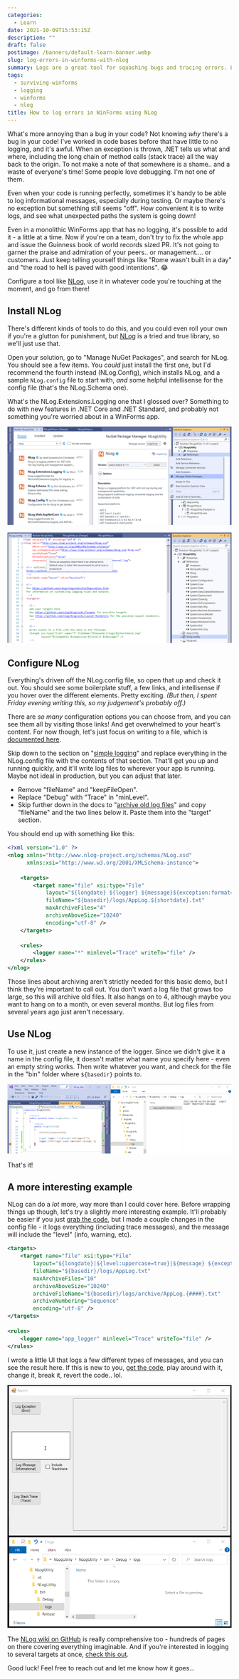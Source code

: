 ```yaml
---
categories:
  - Learn
date: 2021-10-09T15:53:15Z
description: ""
draft: false
postimage: /banners/default-learn-banner.webp
slug: log-errors-in-winforms-with-nlog
summary: Logs are a great tool for squashing bugs and tracing errors. Let's see how to add NLog to our project.
tags:
  - surviving-winforms
  - logging
  - winforms
  - nlog
title: How to log errors in WinForms using NLog
---
```

What's more annoying than a bug in your code? Not knowing _why_ there's a bug in your code! I've worked in code bases before that have little to no logging, and it's awful. When an exception is thrown, .NET tells us what and where, including the long chain of method calls (stack trace) all the way back to the origin. To not make a note of that somewhere is a shame.. and a waste of everyone's time! Some people love debugging. I'm not one of them.

Even when your code is running perfectly, sometimes it's handy to be able to log informational messages, especially during testing. Or maybe there's no exception but something still seems "off". How convenient it is to write logs, and see what unexpected paths the system is going down!

Even in a monolithic WinForms app that has no logging, it's possible to add it - a little at a time. Now if you're on a team, don't try to fix the whole app and issue the Guinness book of world records sized PR. It's not going to garner the praise and admiration of your peers.. or management.... or customers. Just keep telling yourself things like "Rome wasn't built in a day" and "the road to hell is paved with good intentions". 😂

Configure a tool like [NLog](https://nlog-project.org/), use it in whatever code you're touching at the moment, and go from there!

## Install NLog

There's different kinds of tools to do this, and you could even roll your own if you're a glutton for punishment, but [NLog](https://nlog-project.org/) is a tried and true library, so we'll just use that.

Open your solution, go to "Manage NuGet Packages", and search for NLog. You should see a few items. You _could_ just install the first one, but I'd recommend the fourth instead (NLog.Config), which installs NLog, and a sample `NLog.config` file to start with, _and_ some helpful intellisense for the config file (that's the NLog.Schema one).

What's the NLog.Extensions.Logging one that I glossed over? Something to do with new features in .NET Core and .NET Standard, and probably not something you're worried about in a WinForms app.

![](content/posts/learn/_tools/nlog-log-errors-in-winforms/image-17.png)

![](content/posts/learn/_tools/nlog-log-errors-in-winforms/image-19.png)

## Configure NLog

Everything's driven off the NLog.config file, so open that up and check it out. You should see some boilerplate stuff, a few links, and intellisense if you hover over the different elements. Pretty exciting. _(But then, I spent Friday evening writing this, so my judgement's probably off.)_

There are _so many_ configuration options you can choose from, and you can see them all by visiting those links! And get overwhelmed to your heart's content. For now though, let's just focus on writing to a file, which is [documented here](https://github.com/NLog/NLog/wiki/File-target).

Skip down to the section on "[simple logging](https://github.com/NLog/NLog/wiki/File-target#simple-logging)" and replace everything in the NLog.config file with the contents of that section. That'll get you up and running quickly, and it'll write log files to wherever your app is running. Maybe not ideal in production, but you can adjust that later.

- Remove "fileName" and "keepFileOpen".
- Replace "Debug" with "Trace" in "minLevel".
- Skip further down in the docs to "[archive old log files](https://github.com/NLog/NLog/wiki/File-target#archive-old-log-files)" and copy "fileName" and the two lines below it. Paste them into the "target" section.

You should end up with something like this:

```xml
<?xml version="1.0" ?>
<nlog xmlns="http://www.nlog-project.org/schemas/NLog.xsd"
      xmlns:xsi="http://www.w3.org/2001/XMLSchema-instance">
 
    <targets>
        <target name="file" xsi:type="File"
            layout="${longdate} ${logger} ${message}${exception:format=ToString}" 
            fileName="${basedir}/logs/AppLog.${shortdate}.txt" 
            maxArchiveFiles="4"
            archiveAboveSize="10240"
            encoding="utf-8" />
    </targets>
 
    <rules>
        <logger name="*" minlevel="Trace" writeTo="file" />
    </rules>
</nlog>
```

Those lines about archiving aren't strictly needed for this basic demo, but I think they're important to call out. You don't want a log file that grows too large, so this will archive old files. It also hangs on to 4, although maybe you want to hang on to a month, or even several months. But log files from several years ago just aren't necessary.

## Use NLog

To use it, just create a new instance of the logger. Since we didn't give it a name in the config file, it doesn't matter what name you specify here - even an empty string works. Then write whatever you want, and check for the file in the "bin" folder where `${basedir}` points to.

![](content/posts/learn/_tools/nlog-log-errors-in-winforms/image-20.png)

That's it!

## A more interesting example

NLog can do a _lot_ more, way more than I could cover here. Before wrapping things up though, let's try a slightly more interesting example. It'll probably be easier if you just [grab the code](https://github.com/grantwinney/SurvivingWinForms/tree/master/Debugging/Logging/NLogUtility), but I made a couple changes in the config file - it logs everything (including trace messages), and the message will include the "level" (info, warning, etc).

```xml
<targets>
    <target name="file" xsi:type="File"
        layout="${longdate}|${level:uppercase=true}|${message} ${exception:format=ToString}${newline}" 
        fileName="${basedir}/logs/AppLog.txt" 
        maxArchiveFiles="10"
        archiveAboveSize="10240"
        archiveFileName="${basedir}/logs/archive/AppLog.{####}.txt"
        archiveNumbering="Sequence"
        encoding="utf-8" />
</targets>
 
<rules>
    <logger name="app_logger" minlevel="Trace" writeTo="file" />
</rules>
```

I wrote a little UI that logs a few different types of messages, and you can see the result here. If this is new to you, [get the code](https://github.com/grantwinney/SurvivingWinForms/tree/master/Debugging/Logging/NLogUtility), play around with it, change it, break it, revert the code.. lol.

![](HLTikX4GEv.gif)

The [NLog wiki on GitHub](https://github.com/NLog/NLog/wiki) is really comprehensive too - hundreds of pages on there covering everything imaginable. And if you're interested in logging to several targets at once, [check this out](https://grantwinney.com/how-to-log-messages-to-multiple-targets-with-nlog/).

Good luck! Feel free to reach out and let me know how it goes...
